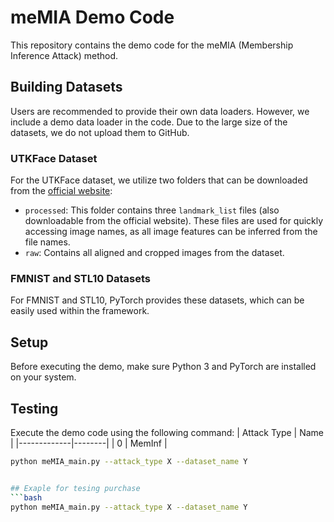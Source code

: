 # meMIA Demo Code

This repository contains the demo code for the meMIA (Membership Inference Attack) method.

## Building Datasets

Users are recommended to provide their own data loaders. However, we include a demo data loader in the code. Due to the large size of the datasets, we do not upload them to GitHub.

### UTKFace Dataset

For the UTKFace dataset, we utilize two folders that can be downloaded from the [official website](https://susanqq.github.io/UTKFace/):

- `processed`: This folder contains three `landmark_list` files (also downloadable from the official website). These files are used for quickly accessing image names, as all image features can be inferred from the file names.
- `raw`: Contains all aligned and cropped images from the dataset.

### FMNIST and STL10 Datasets

For FMNIST and STL10, PyTorch provides these datasets, which can be easily used within the framework.

## Setup

Before executing the demo, make sure Python 3 and PyTorch are installed on your system.

## Testing

Execute the demo code using the following command:
| Attack Type | Name   |
|-------------|--------|
| 0           | MemInf |
```bash if you have trained shadow and target models run the following
python meMIA_main.py --attack_type X --dataset_name Y


## Exaple for tesing purchase
```bash
python meMIA_main.py --attack_type X --dataset_name Y


